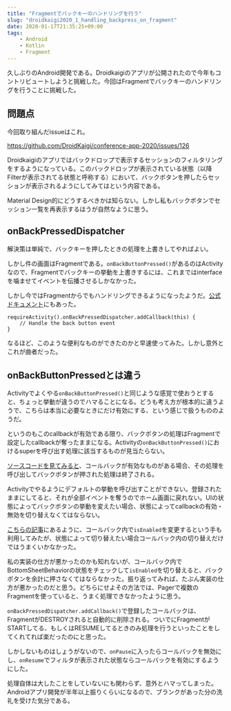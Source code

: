```yaml
---
title: "Fragmentでバックキーのハンドリングを行う"
slug: "droidkaigi2020_1_handling_backpress_on_fragment"
date: 2020-01-17T21:35:25+09:00
tags:
    - Android
    - Kotlin
    - Fragment
---
```


久しぶりのAndroid開発である。Droidkaigiのアプリが公開されたので今年もコントリビュートしようと挑戦した。今回はFragmentでバックキーのハンドリングを行うことに挑戦した。

<!--more-->

## 問題点

今回取り組んだissueはこれ。

https://github.com/DroidKaigi/conference-app-2020/issues/126

Droidkaigiのアプリではバックドロップで表示するセッションのフィルタリングをするようになっている。このバックドロップが表示されている状態（以降Filterが表示されてる状態と呼称する）において、バックボタンを押したらセッションが表示されるようにしてみてはという内容である。

Material Design的にどうするべきかは知らない。しかし私もバックボタンでセッション一覧を再表示するほうが自然なように思う。

## onBackPressedDispatcher

解決策は単純で、バックキーを押したときの処理を上書きしてやればよい。

しかし件の画面はFragmentである。`onBackButtonPressed()`があるのはActivityなので、Fragmentでバックキーの挙動を上書きするには、これまではinterfaceを噛ませてイベントを伝播させるしかなかった。

しかし今ではFragmentからでもハンドリングできるようになったようだ。[公式ドキュメント](https://developer.android.com/guide/navigation/navigation-custom-back)にもあった。

```
requireActivity().onBackPressedDispatcher.addCallback(this) {
    // Handle the back button event
}
```

なるほど、このような便利なものができたのかと早速使ってみた。しかし意外とこれが曲者だった。

## onBackButtonPressedとは違う

Activityでよくやる`onBackButtonPressed()`と同じような感覚で使おうとすると、ちょっと挙動が違うのでハマることになる。どうも考え方が根本的に違うようで、こちらは本当に必要なときにだけ有効にする、という感じで扱うもののようだ。

というのもこのcallbackが有効である限り、バックボタンの処理はFragmentで設定したcallbackが奪ったままになる。Activityの`onBackButtonPressed()`におけるsuperを呼び出す処理に該当するものが見当たらない。

[ソースコードを見てみると](https://cs.android.com/androidx/platform/frameworks/support/+/androidx-master-dev:activity/activity/src/main/java/androidx/activity/OnBackPressedDispatcher.java;l=192)、コールバックが有効なものがある場合、その処理を呼び出してバックボタンが押された処理は終了される。

Activityでやるようにデフォルトの挙動を呼び出すことができない。登録されたままにしてると、それが全部イベントを奪うのでホーム画面に戻れない。UIの状態によってバックボタンの挙動を変えたい場合、状態によってcallbackの有効・無効を切り替えなくてはならない。

[こちらの記事](https://qiita.com/SorrowBlue/items/9723120a7020bdd49b7c)にあるように、コールバック内で`isEnabled`を変更するという手も利用してみたが、状態によって切り替えたい場合コールバック内の切り替えだけではうまくいかなかった。

私の実装の仕方が悪かったのかも知れないが、コールバック内でBottomSheetBehaviorの状態をチェックして`isEnabled`を切り替えると、バックボタンを余計に押さなくてはならなかった。振り返ってみれば、たぶん実装の仕方が悪かったのだと思う。どちらにせよその方法では、Pagerで複数のFragmentを使っていると、うまく処理できなかったように思う。

`onBackPressedDispatcher.addCallback()`で登録したコールバックは、FragmentがDESTROYされると自動的に削除される。ついでにFragmentがSTARTしてる、もしくはRESUMEしてるときのみ処理を行うといったことをしてくれてれば楽だったのにと思った。

しかしないものはしょうがないので、`onPause`に入ったらコールバックを無効にし、`onResume`でフィルタが表示された状態ならコールバックを有効にするようにした。

処理自体は大したことをしていないにも関わらず、意外とハマってしまった。Androidアプリ開発が半年以上振りくらいになるので、ブランクがあった分の洗礼を受けた気分である。